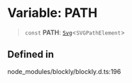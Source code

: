 # Variable: PATH

> `const` **PATH**: [`Svg`](../index.md)\<`SVGPathElement`\>

## Defined in

node_modules/blockly/blockly.d.ts:196
